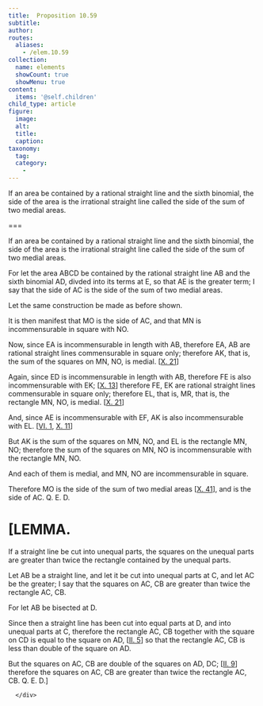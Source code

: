 ```yaml
---
title:  Proposition 10.59
subtitle: 
author:
routes:
  aliases:
    - /elem.10.59
collection:
  name: elements
  showCount: true
  showMenu: true
content:
  items: '@self.children'
child_type: article
figure:
  image:
  alt:
  title:
  caption:
taxonomy:
  tag:
  category:
    - 
---
```


<p>
       <hi rend="ital">If an area be contained by a rational straight line and the sixth binomial, the <quote>side</quote>
 of the area is the irrational straight line called the side of the sum of two medial areas.</hi>
      </p>

===

<p>
       <span class="ital">If an area be contained by a rational straight line and the sixth binomial, the <quote>side</quote>
 of the area is the irrational straight line called the side of the sum of two medial areas.</span>
      </p>

<p>For let the area <span class="ital">ABCD</span> be contained by the rational straight line <span class="ital">AB</span> and the sixth binomial <span class="ital">AD</span>, divded into its terms at <span class="ital">E</span>, so that <span class="ital">AE</span> is the greater term; I say that the <quote>side</quote>
 of <span class="ital">AC</span> is the side of the sum of two medial areas. </p>

<p>Let the same construction be made as before shown. 
      </p>

<p>It is then manifest that <span class="ital">MO</span> is the <quote>side</quote>
 of <span class="ital">AC</span>, and that <span class="ital">MN</span> is incommensurable in square with <span class="ital">NO.</span>
      </p>

<p>Now, since <span class="ital">EA</span> is incommensurable in length with <span class="ital">AB</span>, therefore <span class="ital">EA</span>, <span class="ital">AB</span> are rational straight lines commensurable in square only; therefore <span class="ital">AK</span>, that is, the sum of the squares on <span class="ital">MN</span>, <span class="ital">NO</span>, is medial. [<a href="/elem.10.21">X. 21</a>] </p>

<p>Again, since <span class="ital">ED</span> is incommensurable in length with <span class="ital">AB</span>, therefore <span class="ital">FE</span> is also incommensurable with <span class="ital">EK</span>; [<a href="/elem.10.13">X. 13</a>] therefore <span class="ital">FE</span>, <span class="ital">EK</span> are rational straight lines commensurable in square only; therefore <span class="ital">EL</span>, that is, <span class="ital">MR</span>, that is, the rectangle <span class="ital">MN</span>, <span class="ital">NO</span>, is medial. [<a href="/elem.10.21">X. 21</a>] </p>

<p>And, since <span class="ital">AE</span> is incommensurable with <span class="ital">EF</span>, <span class="ital">AK</span> is also incommensurable with <span class="ital">EL.</span> [<a href="/elem.6.1">VI. 1</a>, <a href="/elem.10.11">X. 11</a>] </p>

<p>But <span class="ital">AK</span> is the sum of the squares on <span class="ital">MN</span>, <span class="ital">NO</span>, and <span class="ital">EL</span> is the rectangle <span class="ital">MN</span>, <span class="ital">NO</span>; therefore the sum of the squares on <span class="ital">MN</span>, <span class="ital">NO</span> is incommensurable with the rectangle <span class="ital">MN</span>, <span class="ital">NO.</span>
      </p>

<p>And each of them is medial, and <span class="ital">MN</span>, <span class="ital">NO</span> are incommensurable in square. <pb n="131"/></p>

<p>Therefore <span class="ital">MO</span> is the side of the sum of two medial areas [<a href="/elem.10.41">X. 41</a>], and is the <quote>side</quote>
 of <span class="ital">AC</span>. Q. E. D.
 </p>
<div id="elem.10.59.l.1" class="lemma">
       <h1>[LEMMA.</h1>
       
<p>If a straight line be cut into unequal parts, the squares on the unequal parts are greater than twice the rectangle contained by the unequal parts. 
       </p>

       
<p>Let <span class="ital">AB</span> be a straight line, and let it be cut into unequal parts at <span class="ital">C</span>, and let <span class="ital">AC</span> be the greater; I say that the squares on <span class="ital">AC</span>, <span class="ital">CB</span> are greater than twice the rectangle <span class="ital">AC</span>, <span class="ital">CB</span>. <pb n="132"/></p>

       
<p>For let <span class="ital">AB</span> be bisected at <span class="ital">D</span>. </p>

       
<p>Since then a straight line has been cut into equal parts at <span class="ital">D</span>, and into unequal parts at <span class="ital">C</span>, therefore the rectangle <span class="ital">AC</span>, <span class="ital">CB</span> together with the square on <span class="ital">CD</span> is equal to the square on <span class="ital">AD</span>, [<a href="/elem.2.5">II. 5</a>] so that the rectangle <span class="ital">AC</span>, <span class="ital">CB</span> is less than double of the square on <span class="ital">AD</span>. </p>

       
<p>But the squares on <span class="ital">AC</span>, <span class="ital">CB</span> are double of the squares on <span class="ital">AD</span>, <span class="ital">DC</span>; [<a href="/elem.2.9">II. 9</a>] therefore the squares on <span class="ital">AC</span>, <span class="ital">CB</span> are greater than twice the rectangle <span class="ital">AC</span>, <span class="ital">CB</span>. Q. E. D.]</p>

      </div>
